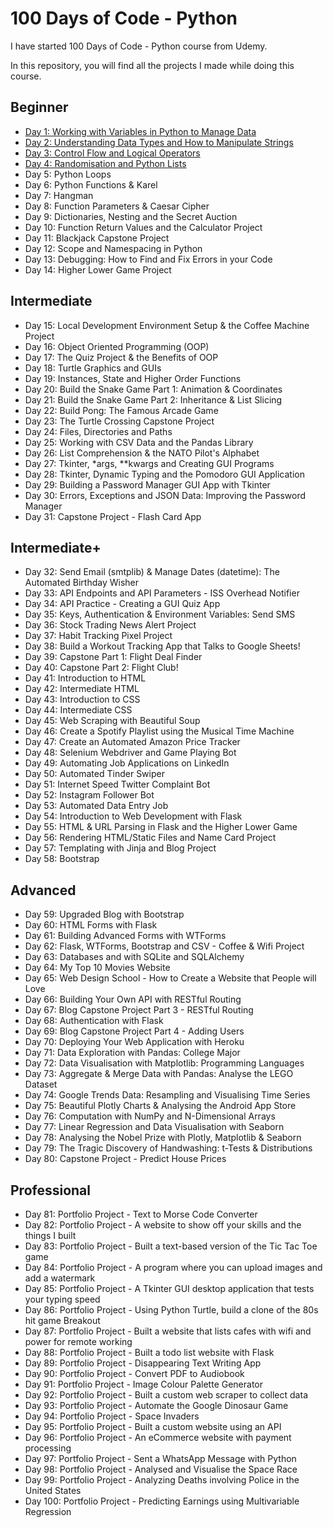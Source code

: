 # 100 Days of Code - Python

I have started 100 Days of Code - Python course from Udemy. 

In this repository, you will find all the projects I made while doing this course.

## Beginner

-    [Day 1: Working with Variables in Python to Manage Data](https://github.com/dsNikhilds/Python/tree/main/Day%201)
-    [Day 2: Understanding Data Types and How to Manipulate Strings](https://github.com/dsNikhilds/Python/tree/main/Day%202)
-    [Day 3: Control Flow and Logical Operators](https://github.com/dsNikhilds/Python/tree/main/Day%203)
-    [Day 4: Randomisation and Python Lists](https://github.com/dsNikhilds/Python/tree/main/Day%204)
-    Day 5: Python Loops
-    Day 6: Python Functions & Karel
-    Day 7: Hangman
-    Day 8: Function Parameters & Caesar Cipher
-    Day 9: Dictionaries, Nesting and the Secret Auction
-    Day 10: Function Return Values and the Calculator Project
-    Day 11: Blackjack Capstone Project
-    Day 12: Scope and Namespacing in Python
-    Day 13: Debugging: How to Find and Fix Errors in your Code
-    Day 14: Higher Lower Game Project

## Intermediate

-    Day 15: Local Development Environment Setup & the Coffee Machine Project
-    Day 16: Object Oriented Programming (OOP)
-    Day 17: The Quiz Project & the Benefits of OOP
-    Day 18: Turtle Graphics and GUIs
-    Day 19: Instances, State and Higher Order Functions
-    Day 20: Build the Snake Game Part 1: Animation & Coordinates
-    Day 21: Build the Snake Game Part 2: Inheritance & List Slicing
-    Day 22: Build Pong: The Famous Arcade Game
-    Day 23: The Turtle Crossing Capstone Project
-    Day 24: Files, Directories and Paths
-    Day 25: Working with CSV Data and the Pandas Library
-    Day 26: List Comprehension & the NATO Pilot's Alphabet
-    Day 27: Tkinter, *args, **kwargs and Creating GUI Programs
-    Day 28: Tkinter, Dynamic Typing and the Pomodoro GUI Application
-    Day 29: Building a Password Manager GUI App with Tkinter
-    Day 30: Errors, Exceptions and JSON Data: Improving the Password Manager
-    Day 31: Capstone Project - Flash Card App

## Intermediate+

-    Day 32: Send Email (smtplib) & Manage Dates (datetime): The Automated Birthday Wisher
-    Day 33: API Endpoints and API Parameters - ISS Overhead Notifier
-    Day 34: API Practice - Creating a GUI Quiz App
-    Day 35: Keys, Authentication & Environment Variables: Send SMS
-    Day 36: Stock Trading News Alert Project
-    Day 37: Habit Tracking Pixel Project
-    Day 38: Build a Workout Tracking App that Talks to Google Sheets!
-    Day 39: Capstone Part 1: Flight Deal Finder
-    Day 40: Capstone Part 2: Flight Club!
-    Day 41: Introduction to HTML
-    Day 42: Intermediate HTML
-    Day 43: Introduction to CSS
-    Day 44: Intermediate CSS
-    Day 45: Web Scraping with Beautiful Soup
-    Day 46: Create a Spotify Playlist using the Musical Time Machine
-    Day 47: Create an Automated Amazon Price Tracker
-    Day 48: Selenium Webdriver and Game Playing Bot
-    Day 49: Automating Job Applications on LinkedIn
-    Day 50: Automated Tinder Swiper
-    Day 51: Internet Speed Twitter Complaint Bot
-    Day 52: Instagram Follower Bot
-    Day 53: Automated Data Entry Job
-    Day 54: Introduction to Web Development with Flask
-    Day 55: HTML & URL Parsing in Flask and the Higher Lower Game
-    Day 56: Rendering HTML/Static Files and Name Card Project
-    Day 57: Templating with Jinja and Blog Project
-    Day 58: Bootstrap

## Advanced

-    Day 59: Upgraded Blog with Bootstrap
-    Day 60: HTML Forms with Flask
-    Day 61: Building Advanced Forms with WTForms
-    Day 62: Flask, WTForms, Bootstrap and CSV - Coffee & Wifi Project
-    Day 63: Databases and with SQLite and SQLAlchemy
-    Day 64: My Top 10 Movies Website
-    Day 65: Web Design School - How to Create a Website that People will Love
-    Day 66: Building Your Own API with RESTful Routing
-    Day 67: Blog Capstone Project Part 3 - RESTful Routing
-    Day 68: Authentication with Flask
-    Day 69: Blog Capstone Project Part 4 - Adding Users
-    Day 70: Deploying Your Web Application with Heroku
-    Day 71: Data Exploration with Pandas: College Major
-    Day 72: Data Visualisation with Matplotlib: Programming Languages
-    Day 73: Aggregate & Merge Data with Pandas: Analyse the LEGO Dataset
-    Day 74: Google Trends Data: Resampling and Visualising Time Series
-    Day 75: Beautiful Plotly Charts & Analysing the Android App Store
-    Day 76: Computation with NumPy and N-Dimensional Arrays
-    Day 77: Linear Regression and Data Visualisation with Seaborn
-    Day 78: Analysing the Nobel Prize with Plotly, Matplotlib & Seaborn
-    Day 79: The Tragic Discovery of Handwashing: t-Tests & Distributions
-    Day 80: Capstone Project - Predict House Prices

## Professional

-    Day 81: Portfolio Project - Text to Morse Code Converter
-    Day 82: Portfolio Project - A website to show off your skills and the things I built
-    Day 83: Portfolio Project - Built a text-based version of the Tic Tac Toe game
-    Day 84: Portfolio Project - A program where you can upload images and add a watermark
-    Day 85: Portfolio Project - A Tkinter GUI desktop application that tests your typing speed
-    Day 86: Portfolio Project - Using Python Turtle, build a clone of the 80s hit game Breakout
-    Day 87: Portfolio Project - Built a website that lists cafes with wifi and power for remote working
-    Day 88: Portfolio Project - Built a todo list website with Flask
-    Day 89: Portfolio Project - Disappearing Text Writing App
-    Day 90: Portfolio Project - Convert PDF to Audiobook
-    Day 91: Portfolio Project - Image Colour Palette Generator
-    Day 92: Portfolio Project - Built a custom web scraper to collect data
-    Day 93: Portfolio Project - Automate the Google Dinosaur Game
-    Day 94: Portfolio Project - Space Invaders
-    Day 95: Portfolio Project - Built a custom website using an API
-    Day 96: Portfolio Project - An eCommerce website with payment processing
-    Day 97: Portfolio Project - Sent a WhatsApp Message with Python
-    Day 98: Portfolio Project - Analysed and Visualise the Space Race
-    Day 99: Portfolio Project - Analyzing Deaths involving Police in the United States
-    Day 100: Portfolio Project - Predicting Earnings using Multivariable Regression
